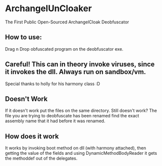 # ArchangelUnCloaker
  The First Public Open-Sourced ArchangelCloak Deobfuscator
## How to use:
  Drag n Drop obfuscated program on the deobfuscator exe.
## Careful! This can in theory invoke viruses, since it invokes the dll. Always run on sandbox/vm.
 
 Special thanks to holly for his harmony class :D
 
 ## Doesn't Work
  If it doesn't work put the files on the same directory.
  Still doesn't work? The file you are trying to deobfuscate has been renamed
  find the exact assembly name that it had before it was renamed.
 
 ## How does it work
It works by invoking boot method on dll (with harmony attached), then getting the value of the fields and
using DynamicMethodBodyReader it gets the methoddef out of the delegates.
 

